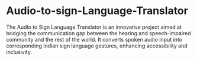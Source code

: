 # Audio-to-sign-Language-Translator
The Audio to Sign Language Translator is an innovative project aimed at bridging the communication gap between the hearing and speech-impaired community and the rest of the world. It converts spoken audio input into corresponding Indian sign language gestures, enhancing accessibility and inclusivity.
